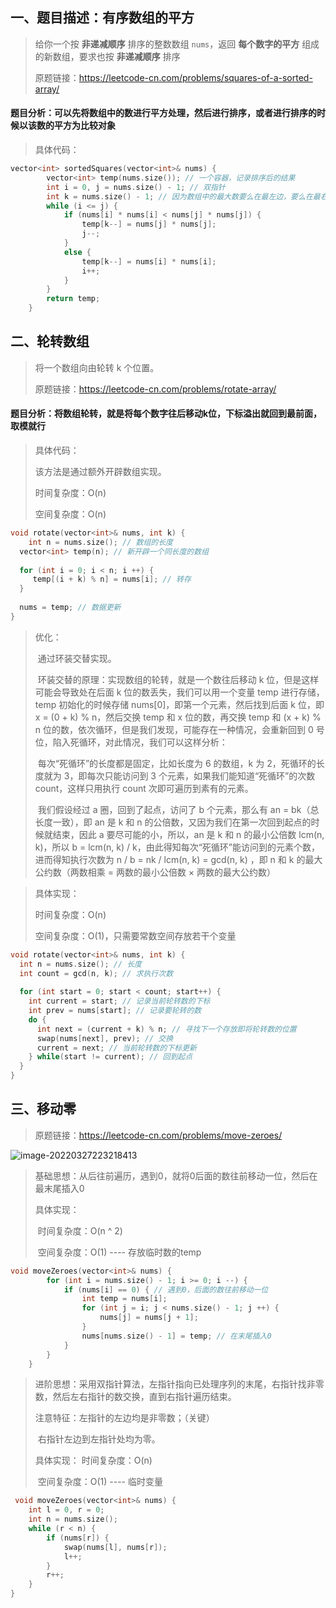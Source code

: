 ## 一、题目描述：有序数组的平方

> 给你一个按 **非递减顺序** 排序的整数数组 `nums`，返回 **每个数字的平方** 组成的新数组，要求也按 **非递减顺序** 排序
>
> 原题链接：https://leetcode-cn.com/problems/squares-of-a-sorted-array/

#### 题目分析：可以先将数组中的数进行平方处理，然后进行排序，或者进行排序的时候以该数的平方为比较对象

> 具体代码：

```c
vector<int> sortedSquares(vector<int>& nums) {
        vector<int> temp(nums.size()); // 一个容器，记录排序后的结果
        int i = 0, j = nums.size() - 1; // 双指针
        int k = nums.size() - 1; // 因为数组中的最大数要么在最左边，要么在最右边，因此每次记录的都是“最大数”
        while (i <= j) {
            if (nums[i] * nums[i] < nums[j] * nums[j]) {
                temp[k--] = nums[j] * nums[j];
                j--;
            }
            else {
                temp[k--] = nums[i] * nums[i];
                i++;
            }
        }
        return temp;
    }
```



## 二、轮转数组

> 将一个数组向由轮转 k 个位置。
>
> 原题链接：https://leetcode-cn.com/problems/rotate-array/

#### 题目分析：将数组轮转，就是将每个数字往后移动k位，下标溢出就回到最前面，取模就行

> 具体代码：
>
> 该方法是通过额外开辟数组实现。
>
> 时间复杂度：O(n)
>
> 空间复杂度：O(n)

```c++
void rotate(vector<int>& nums, int k) {
	int n = nums.size(); // 数组的长度
  vector<int> temp(n); // 新开辟一个同长度的数组
  
  for (int i = 0; i < n; i ++) {
     temp[(i + k) % n] = nums[i]; // 转存
  }
  
  nums = temp; // 数据更新
}
```

> 优化：
>
> ​	通过环装交替实现。
>
> ​	环装交替的原理：实现数组的轮转，就是一个数往后移动 k 位，但是这样可能会导致处在后面 k 位的数丢失，我们可以用一个变量 temp 进行存储，temp 初始化的时候存储 nums[0]，即第一个元素，然后找到后面 k 位，即 x = (0 + k) % n，然后交换 temp 和 x 位的数，再交换 temp 和 (x + k) % n 位的数，依次循环，但是我们发现，可能存在一种情况，会重新回到 0 号位，陷入死循环，对此情况，我们可以这样分析：
>
> ​	每次“死循环”的长度都是固定，比如长度为 6 的数组，k 为 2，死循环的长度就为 3，即每次只能访问到 3 个元素，如果我们能知道“死循环”的次数 count，这样只用执行 count 次即可遍历到素有的元素。
>
> ​	我们假设经过 a 圈，回到了起点，访问了 b 个元素，那么有 an = bk（总长度一致），即 an 是 k 和 n 的公倍数，又因为我们在第一次回到起点的时候就结束，因此 a 要尽可能的小，所以，an 是 k 和 n 的最小公倍数 lcm(n, k)，所以 b = lcm(n, k) / k，由此得知每次“死循环”能访问到的元素个数，进而得知执行次数为 n / b = nk / lcm(n, k) = gcd(n, k) ，即 n 和 k 的最大公约数（两数相乘 = 两数的最小公倍数 × 两数的最大公约数）

> 具体实现：
>
> 时间复杂度：O(n)
>
> 空间复杂度：O(1)，只需要常数空间存放若干个变量

```c++
void rotate(vector<int>& nums, int k) {
  int n = nums.size(); // 长度
  int count = gcd(n, k); // 求执行次数
  
  for (int start = 0; start < count; start++) {
  	int current = start; // 记录当前轮转数的下标
    int prev = nums[start]; // 记录要轮转的数
    do {
      int next = (current + k) % n; // 寻找下一个存放即将轮转数的位置
      swap(nums[next], prev); // 交换
      current = next; // 当前轮转数的下标更新
    } while(start != current); // 回到起点
  }
}
```



## 三、移动零

> 原题链接：https://leetcode-cn.com/problems/move-zeroes/

![image-20220327223218413](F:\study_notes\算法题\双指针算法.assets\image-20220327223218413.png)

> 基础思想：从后往前遍历，遇到0，就将0后面的数往前移动一位，然后在最末尾插入0
>
>
> 具体实现：
>
> ​	时间复杂度：O(n ^ 2)
>
> ​	空间复杂度：O(1)  ----  存放临时数的temp

```c++
void moveZeroes(vector<int>& nums) {
        for (int i = nums.size() - 1; i >= 0; i --) {
            if (nums[i] == 0) { // 遇到0，后面的数往前移动一位
                int temp = nums[i];
                for (int j = i; j < nums.size() - 1; j ++) {
                    nums[j] = nums[j + 1];
                }
                nums[nums.size() - 1] = temp; // 在末尾插入0
            }
        }
    }
```

> 进阶思想：采用双指针算法，左指针指向已处理序列的末尾，右指针找非零数，然后左右指针的数交换，直到右指针遍历结束。
>
> 注意特征：左指针的左边均是非零数；（关键）
>
> ​				   右指针左边到左指针处均为零。
>
> 具体实现：
> 	时间复杂度：O(n)
>
> ​    空间复杂度：O(1)  ----  临时变量

```c++
 void moveZeroes(vector<int>& nums) {
    int l = 0, r = 0;
    int n = nums.size();
    while (r < n) {
        if (nums[r]) {
            swap(nums[l], nums[r]);
            l++;
        }
        r++;
    }
}
```



